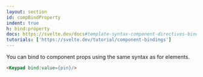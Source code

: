 ```yaml
---
layout: section
id: compBindProperty
indent: true
h: bind:property
docs: https://svelte.dev/docs#template-syntax-component-directives-bind-property
tutorials: ['https://svelte.dev/tutorial/component-bindings']
---
```

You can bind to component props using the same syntax as for elements.
```html
<Keypad bind:value={pin}/>
```